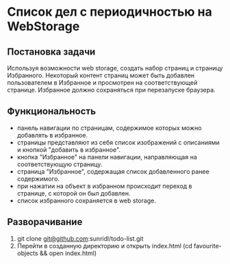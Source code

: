 # Список дел с периодичностью на WebStorage

## Постановка задачи
Используя возможности web storage, создать набор страниц и страницу Избранного.
Некоторый контент страниц может быть добавлен пользователем в Избранное и просмотрен на соответствующей странице.
Избранное должно сохраняться при перезапуске браузера.

## Функциональность
- панель навигации по страницам, содержимое которых можно добавлять в избранное.
- страницы представляют из себя список изображений с описаниями и кнопкой "добавить в избранное".
- кнопка "Избранное" на панели навигации, направляющая на соответствующую страницу.
- страница "Избранное", содержащая список добавленного ранее содержимого.
- при нажатии на объект в избранном происходит переход в странице, с которой он был добавлен.
- список избранного сохраняется в web storage.

## Разворачивание
1. git clone git@github.com:sunridl/todo-list.git
2. Перейти в созданную директорию и открыть index.html (cd favourite-objects && open index.html)
